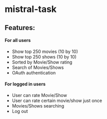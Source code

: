 # mistral-task

## Features:

#### For all users
-  Show top 250 movies (10 by 10)
-  Show top 250 shows (10 by 10)
-  Sorted by Movie/Show rating
-  Search of Movies/Shows 
-  OAuth authentication

#### For logged in users
-  User can rate Movie/Show
-  User can rate certain movie/show just once
-  Movies/Shows searching
-  Log out
